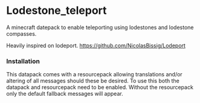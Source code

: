 # Lodestone_teleport
A minecraft datepack to enable teleporting using lodestones and lodestone compasses.

Heavily inspired on lodeport. https://github.com/NicolasBissig/Lodeport

### Installation

This datapack comes with a resourcepack allowing translations and/or altering of all messages should these be desired. To use this both the datapack and resourcepack need to be enabled. Without the resourcepack only the default fallback messages will appear.
